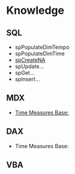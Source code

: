 # Knowledge

## SQL
  - spPopulateDimTempo
  - spPopulateDimTime
  - [spCreateNA](https://github.com/Sbrillo89/Knowledge/blob/master/SQL/spCreateNA.sql)
  - spUpdate...
  - spGet...
  - spInsert...

## MDX
  - [Time Measures Base:](https://github.com/Sbrillo89/Knowledge/blob/master/MDX/Time%20Measures%20Base.txt)
    
## DAX
  - Time Measures Base:

## VBA
    
